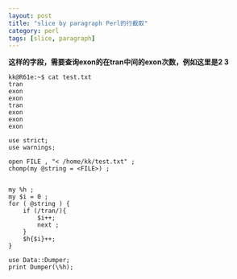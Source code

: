 ```yaml
---
layout: post
title: "slice by paragraph Perl的行截取"
category: perl
tags: [slice, paragraph]
---
```

**这样的字段，需要查询exon的在tran中间的exon次数，例如这里是2 3**
```
kk@R61e:~$ cat test.txt
tran
exon
exon
tran
exon
exon
exon
```

```
use strict;
use warnings;
 
open FILE , "< /home/kk/test.txt" ;
chomp(my @string = <FILE>) ;
 
 
my %h ;
my $i = 0 ;
for ( @string ) {
    if (/tran/){
        $i++;
        next ;
    }
    $h{$i}++;
}
 
use Data::Dumper;
print Dumper(\%h);
```
